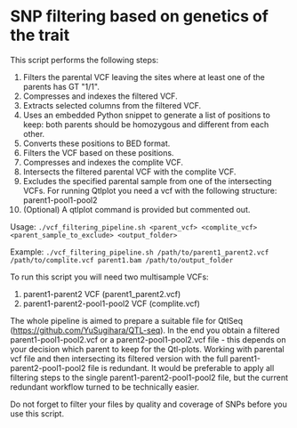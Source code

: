 # SNP filtering based on genetics of the trait

This script performs the following steps:
  1. Filters the parental VCF leaving the sites where at least one of the parents has GT "1/1".
  2. Compresses and indexes the filtered VCF.
  3. Extracts selected columns from the filtered VCF.
  4. Uses an embedded Python snippet to generate a list of positions to keep: both parents should be homozygous and different from each other.
  5. Converts these positions to BED format.
  6. Filters the VCF based on these positions.
  7. Compresses and indexes the complite VCF.
  8. Intersects the filtered parental VCF with the complite VCF.
  9. Excludes the specified parental sample from one of the intersecting VCFs. For running Qtlplot you need a vcf with the following structure: parent1-pool1-pool2
 10. (Optional) A qtlplot command is provided but commented out.

Usage: `./vcf_filtering_pipeline.sh <parent_vcf> <complite_vcf> <parent_sample_to_exclude> <output_folder>`

Example: `./vcf_filtering_pipeline.sh /path/to/parent1_parent2.vcf /path/to/complite.vcf parent1.bam /path/to/output_folder`

To run this script you will need two multisample VCFs: 
1. parent1-parent2 VCF (parent1_parent2.vcf)
2. parent1-parent2-pool1-pool2 VCF (complite.vcf)

The whole pipeline is aimed to prepare a suitable file for QtlSeq (https://github.com/YuSugihara/QTL-seq).
In the end you obtain a filtered parent1-pool1-pool2.vcf or a parent2-pool1-pool2.vcf file - this depends on your decision which parent to keep for the Qtl-plots.
Working with parental vcf file and then intersecting its filtered version with the full parent1-parent2-pool1-pool2 file is redundant.
It would be preferable to apply all filtering steps to the single parent1-parent2-pool1-pool2 file, but the current redundant workflow turned to be technically easier.

Do not forget to filter your files by quality and coverage of SNPs before you use this script.

